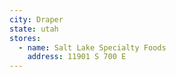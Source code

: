 ```yaml
---
city: Draper
state: utah
stores:
  - name: Salt Lake Specialty Foods
    address: 11901 S 700 E
---
```

